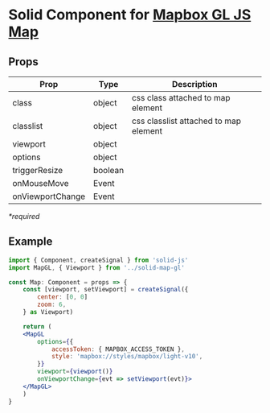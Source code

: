 # Solid Component for [Mapbox GL JS Map](https://docs.mapbox.com/mapbox-gl-js/api/map/#map-parameters)

## Props

| Prop             | Type    | Description                           |
| ---------------- | ------- | ------------------------------------- |
| class            | object  | css class attached to map element     |
| classlist        | object  | css classlist attached to map element |
| viewport         | object  |                                       |
| options          | object  |                                       |
| triggerResize    | boolean |                                       |
| onMouseMove      | Event   |                                       |
| onViewportChange | Event   |                                       |

_\*required_

## Example

```jsx
import { Component, createSignal } from 'solid-js'
import MapGL, { Viewport } from '../solid-map-gl'

const Map: Component = props => {
    const [viewport, setViewport] = createSignal({
        center: [0, 0]
        zoom: 6,
    } as Viewport)

    return (
    <MapGL
        options={{
            accessToken: { MAPBOX_ACCESS_TOKEN },
            style: 'mapbox://styles/mapbox/light-v10',
        }}
        viewport={viewport()}
        onViewportChange={evt => setViewport(evt)}>
    </MapGL>
    )
}
```
